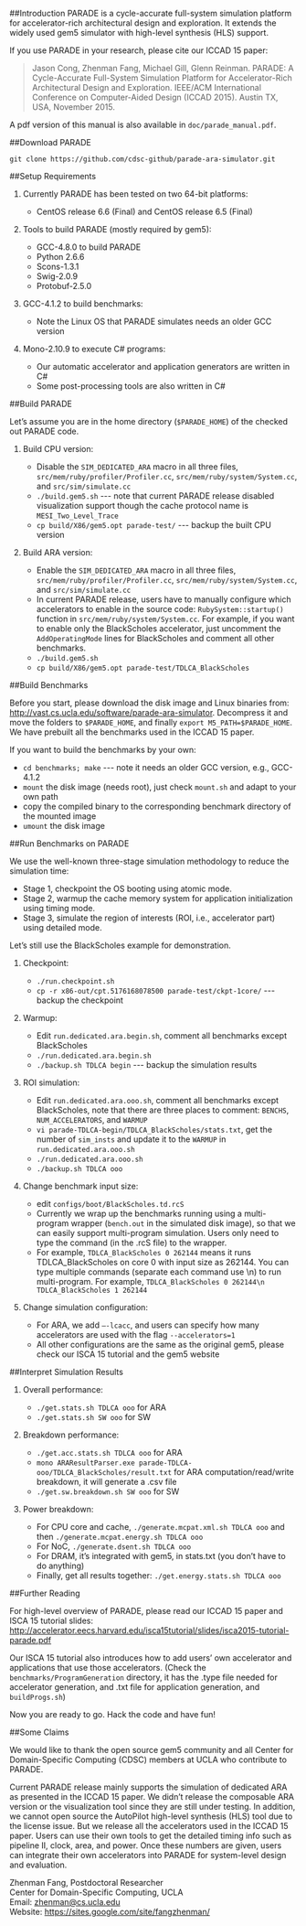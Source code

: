 ##Introduction
PARADE is a cycle-accurate full-system simulation platform for accelerator-rich architectural design and exploration. It extends the widely used gem5 simulator with high-level synthesis (HLS) support. 

If you use PARADE in your research, please cite our ICCAD 15 paper:

> Jason Cong, Zhenman Fang, Michael Gill, Glenn Reinman. PARADE: A Cycle-Accurate Full-System Simulation Platform for Accelerator-Rich Architectural Design and Exploration. IEEE/ACM International Conference on Computer-Aided Design (ICCAD 2015). Austin TX, USA, November 2015.

A pdf version of this manual is also available in `doc/parade_manual.pdf`.

##Download PARADE

	git clone https://github.com/cdsc-github/parade-ara-simulator.git

##Setup Requirements

1. Currently PARADE has been tested on two 64-bit platforms:

	* CentOS release 6.6 (Final) and CentOS release 6.5 (Final)
 
2. Tools to build PARADE (mostly required by gem5):
	* GCC-4.8.0 to build PARADE
	* Python 2.6.6
	* Scons-1.3.1
	* Swig-2.0.9
	* Protobuf-2.5.0

3. GCC-4.1.2 to build benchmarks:
	* Note the Linux OS that PARADE simulates needs an older GCC version

4. Mono-2.10.9 to execute C# programs:
	* Our automatic accelerator and application generators are written in C#
	* Some post-processing tools are also written in C#

##Build PARADE

Let’s assume you are in the home directory (`$PARADE_HOME`) of the checked out PARADE code.

1. Build CPU version:
	* Disable the `SIM_DEDICATED_ARA` macro in all three files, `src/mem/ruby/profiler/Profiler.cc`, `src/mem/ruby/system/System.cc`, and `src/sim/simulate.cc`
	* `./build.gem5.sh`	--- note that current PARADE release disabled visualization support though the cache protocol name is `MESI_Two_Level_Trace`
	* `cp build/X86/gem5.opt parade-test/`	--- backup the built CPU version

2.	Build ARA version:
	* Enable the `SIM_DEDICATED_ARA` macro in all three files, `src/mem/ruby/profiler/Profiler.cc`, `src/mem/ruby/system/System.cc`, and `src/sim/simulate.cc`
	* In current PARADE release, users have to manually configure which accelerators to enable in the source code: `RubySystem::startup()` function in `src/mem/ruby/system/System.cc`. For example, if you want to enable only the BlackScholes accelerator, just uncomment the `AddOperatingMode` lines for BlackScholes and comment all other benchmarks.
	* `./build.gem5.sh`
	* `cp build/X86/gem5.opt parade-test/TDLCA_BlackScholes`

##Build Benchmarks

Before you start, please download the disk image and Linux binaries from: http://vast.cs.ucla.edu/software/parade-ara-simulator. Decompress it and move the folders to `$PARADE_HOME`, and finally `export M5_PATH=$PARADE_HOME`. We have prebuilt all the benchmarks used in the ICCAD 15 paper. 

If you want to build the benchmarks by your own:
* `cd benchmarks; make`	--- note it needs an older GCC version, e.g., GCC-4.1.2
* `mount` the disk image (needs root), just check `mount.sh` and adapt to your own path
* copy the compiled binary to the corresponding benchmark directory of the mounted image
* `umount` the disk image

##Run Benchmarks on PARADE

We use the well-known three-stage simulation methodology to reduce the simulation time:
* Stage 1, checkpoint the OS booting using atomic mode. 
* Stage 2, warmup the cache memory system for application initialization using timing mode. 
* Stage 3, simulate the region of interests (ROI, i.e., accelerator part) using detailed mode.

Let’s still use the BlackScholes example for demonstration.

1.	Checkpoint:
	* `./run.checkpoint.sh`
	* `cp -r x86-out/cpt.5176168078500 parade-test/ckpt-1core/`	--- backup the checkpoint

2.	Warmup:
	* Edit `run.dedicated.ara.begin.sh`, comment all benchmarks except BlackScholes
	* `./run.dedicated.ara.begin.sh`
	* `./backup.sh TDLCA begin`	--- backup the simulation results

3.	ROI simulation:
	* Edit `run.dedicated.ara.ooo.sh`, comment all benchmarks except BlackScholes, note that there are three places to comment: `BENCHS`, `NUM_ACCELERATORS`, and `WARMUP`
	* `vi parade-TDLCA-begin/TDLCA_BlackScholes/stats.txt`, get the number of `sim_insts` and update it to the `WARMUP` in `run.dedicated.ara.ooo.sh`
	* `./run.dedicated.ara.ooo.sh`
	* `./backup.sh TDLCA ooo`

4.	Change benchmark input size:
	* edit `configs/boot/BlackScholes.td.rcS`
	* Currently we wrap up the benchmarks running using a multi-program wrapper (`bench.out` in the simulated disk image), so that we can easily support multi-program simulation. Users only need to type the command (in the .rcS file) to the wrapper. 
	* For example, `TDLCA_BlackScholes 0 262144` means it runs TDLCA_BlackScholes on core 0 with input size as 262144. You can type multiple commands (separate each command use \n) to run multi-program. For example, `TDLCA_BlackScholes 0 262144\n TDLCA_BlackScholes 1 262144`

5.	Change simulation configuration:
	* For ARA, we add `–-lcacc`, and users can specify how many accelerators are used with the flag `--accelerators=1`
	* All other configurations are the same as the original gem5, please check our ISCA 15 tutorial and the gem5 website

##Interpret Simulation Results

1.	Overall performance: 
	* `./get.stats.sh TDLCA ooo` for ARA
	* `./get.stats.sh SW ooo` for SW

2.	Breakdown performance: 
	* `./get.acc.stats.sh TDLCA ooo` for ARA
	* `mono ARAResultParser.exe parade-TDLCA-ooo/TDLCA_BlackScholes/result.txt` for ARA computation/read/write breakdown, it will generate a .csv file 
	* `./get.sw.breakdown.sh SW ooo` for SW

3.	Power breakdown: 
	* For CPU core and cache, `./generate.mcpat.xml.sh TDLCA ooo`	and then `./generate.mcpat.energy.sh TDLCA ooo`
	* For NoC, `./generate.dsent.sh TDLCA ooo`
	* For DRAM, it’s integrated with gem5, in stats.txt (you don’t have to do anything)
	* Finally, get all results together: `./get.energy.stats.sh TDLCA ooo`

##Further Reading

For high-level overview of PARADE, please read our ICCAD 15 paper and ISCA 15 tutorial slides: http://accelerator.eecs.harvard.edu/isca15tutorial/slides/isca2015-tutorial-parade.pdf

Our ISCA 15 tutorial also introduces how to add users’ own accelerator and applications that use those accelerators. (Check the `benchmarks/ProgramGeneration` directory, it has the .type file needed for accelerator generation, and .txt file for application generation, and `buildProgs.sh`)

Now you are ready to go. Hack the code and have fun!

##Some Claims

We would like to thank the open source gem5 community and all Center for Domain-Specific Computing (CDSC) members at UCLA who contribute to PARADE.

Current PARADE release mainly supports the simulation of dedicated ARA as presented in the ICCAD 15 paper. We didn’t release the composable ARA version or the visualization tool since they are still under testing. In addition, we cannot open source the AutoPilot high-level synthesis (HLS) tool due to the license issue. But we release all the accelerators used in the ICCAD 15 paper. Users can use their own tools to get the detailed timing info such as pipeline II, clock, area, and power. Once these numbers are given, users can integrate their own accelerators into PARADE for system-level design and evaluation.

Zhenman Fang, Postdoctoral Researcher    
Center for Domain-Specific Computing, UCLA   
Email: zhenman@cs.ucla.edu   
Website: https://sites.google.com/site/fangzhenman/
